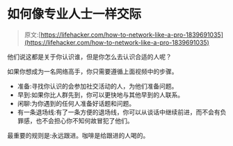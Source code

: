 # 如何像专业人士一样交际

> 原文:[https://lifehacker.com/how-to-network-like-a-pro-1839691035](https://lifehacker.com/how-to-network-like-a-pro-1839691035)

他们说这都是关于你认识谁，但是你怎么去认识合适的人呢？

如果你想成为一名网络高手，你只需要遵循上面视频中的步骤。

*   准备:寻找你认识的会参加社交活动的人，为他们准备问题。
*   早到:如果你比人群先到，你可以更快地与其他早到的人联系。
*   闲聊:为你遇到的任何人准备好话题和问题。
*   有一条退场线:有了一条方便的退场线，你可以从谈话中继续前进，而不会有负罪感，也不会担心你不知何故冒犯了他们。

最重要的规则是:永远跟进。咖啡是给跟进的人喝的。